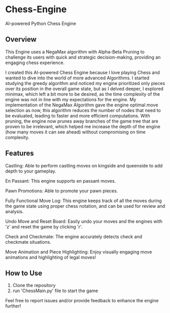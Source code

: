 # Chess-Engine
AI-powered Python Chess Engine 
## Overview
This Engine uses a NegaMax algorithm with Alpha-Beta Pruning to challenge its users with quick and strategic decision-making, providing an engaging chess experience.

I created this AI-powered Chess Engine because I love playing Chess and wanted to dive into the world of more advanced Algorithms. I started studying the greedy algorithm and noticed my engine prioritized only pieces over its position in the overall game state, but as I delved deeper, I explored minimax, which left a bit more to be desired, as the time complexity of the engine was not in line with my expectations for the engine. My implementation of the NegaMax Algorithm gave the engine optimal move selection as now, this algorithm reduces the number of nodes that need to be evaluated, leading to faster and more efficient computations. With pruning, the engine now prunes away branches of the game tree that are proven to be irrelevant, which helped me increase the depth of the engine (how many moves it can see ahead) without compromising on time complexity. 

## Features
Castling: Able to perform castling moves on kingside and queenside to add depth to your gameplay.

En Passant: This engine supports en passant moves.

Pawn Promotions: Able to promote your pawn pieces.

Fully Functional Move Log: This engine keeps track of all the moves during the game state using proper chess notation, and can be used for review and analysis. 

Undo Move and Reset Board: Easily undo your moves and the engines with 'z' and reset the game by clicking 'r'.

Check and Checkmate: The engine accurately detects check and checkmate situations.

Move Animation and Piece Highlighting: Enjoy visually engaging move animations and highlighting of legal moves!

## How to Use
1. Clone the repository
2. run 'ChessMain.py' file to start the game

Feel free to report issues and/or provide feedback to enhance the engine further!

